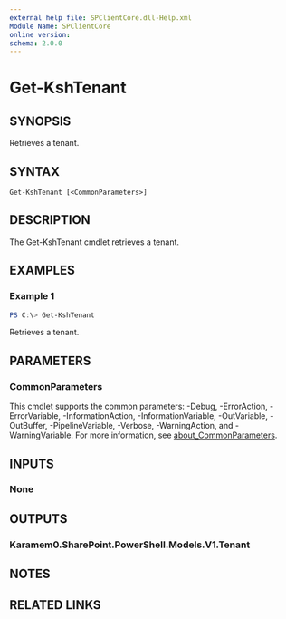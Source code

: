 ```yaml
---
external help file: SPClientCore.dll-Help.xml
Module Name: SPClientCore
online version:
schema: 2.0.0
---
```


# Get-KshTenant

## SYNOPSIS
Retrieves a tenant.

## SYNTAX

```
Get-KshTenant [<CommonParameters>]
```

## DESCRIPTION
The Get-KshTenant cmdlet retrieves a tenant.

## EXAMPLES

### Example 1
```powershell
PS C:\> Get-KshTenant
```

Retrieves a tenant.

## PARAMETERS

### CommonParameters
This cmdlet supports the common parameters: -Debug, -ErrorAction, -ErrorVariable, -InformationAction, -InformationVariable, -OutVariable, -OutBuffer, -PipelineVariable, -Verbose, -WarningAction, and -WarningVariable. For more information, see [about_CommonParameters](http://go.microsoft.com/fwlink/?LinkID=113216).

## INPUTS

### None

## OUTPUTS

### Karamem0.SharePoint.PowerShell.Models.V1.Tenant

## NOTES

## RELATED LINKS
